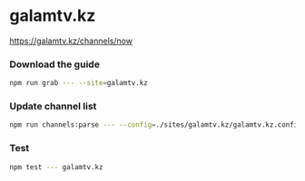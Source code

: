 # galamtv.kz

https://galamtv.kz/channels/now

### Download the guide

```sh
npm run grab --- --site=galamtv.kz
```

### Update channel list

```sh
npm run channels:parse --- --config=./sites/galamtv.kz/galamtv.kz.config.js --output=./sites/galamtv.kz/galamtv.kz.channels.xml
```

### Test

```sh
npm test --- galamtv.kz
```
